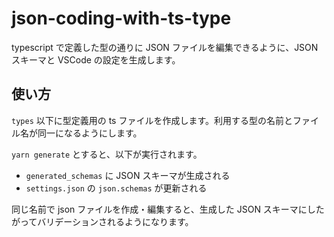 # json-coding-with-ts-type

typescript で定義した型の通りに JSON ファイルを編集できるように、JSON スキーマと VSCode の設定を生成します。

## 使い方

`types` 以下に型定義用の ts ファイルを作成します。利用する型の名前とファイル名が同一になるようにします。

`yarn generate` とすると、以下が実行されます。

- `generated_schemas` に JSON スキーマが生成される
- `settings.json` の `json.schemas` が更新される

同じ名前で json ファイルを作成・編集すると、生成した JSON スキーマにしたがってバリデーションされるようになります。
